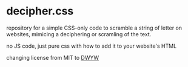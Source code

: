# decipher.css
repository for a simple CSS-only code to scramble a string of letter on websites, mimicing a deciphering or scramling of the text.

no JS code, just pure css with how to add it to your website's HTML

changing license from MIT to [DWYW](https://github.com/thornjad/DWYW)
